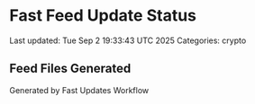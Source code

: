 # Fast Feed Update Status
Last updated: Tue Sep  2 19:33:43 UTC 2025
Categories: crypto

## Feed Files Generated

Generated by Fast Updates Workflow
